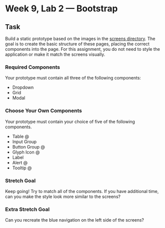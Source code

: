 # Week 9, Lab 2 — Bootstrap

## Task

Build a static prototype based on the images in the [screens directory](./screens).
The goal is to create the basic structure of these pages, placing the correct
components into the page. For this assignment, you do not need to style the
application or make it match the screens visually.

### Required Components

Your prototype must contain all three of the following components:

- Dropdown
- Grid
- Modal

### Choose Your Own Components

Your prototype must contain your choice of five of the following components.

- Table @
- Input Group
- Button Group @
- Glyph Icon @
- Label
- Alert @
- Tooltip @

### Stretch Goal

Keep going! Try to match all of the components. If you have additional time, can
you make the style look more similar to the screens?

### Extra Stretch Goal

Can you recreate the blue navigation on the left side of the screens?
